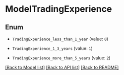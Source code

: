 # ModelTradingExperience


## Enum

* `TradingExperience_less_than_1_year` (value: `0`)

* `TradingExperience_1_3_years` (value: `1`)

* `TradingExperience_more_than_5_years` (value: `2`)

[[Back to Model list]](../README.md#documentation-for-models) [[Back to API list]](../README.md#documentation-for-api-endpoints) [[Back to README]](../README.md)


